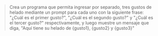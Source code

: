 > Crea un programa que permita ingresar por separado, tres gustos de helado mediante un prompt para cada uno con la siguiente frase: "¿Cuál es el primer gusto?", "¿Cuál es el segundo gusto?" y "¿Cuál es el tercer gusto?" respectivamente, y luego muestre un mensaje que diga, "Aquí tiene su helado de {gusto1}, {gusto2} y {gusto3}"

> 

<style>
  .mu-browser {
    display: none;
  }
</style>